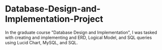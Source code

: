 # Database-Design-and-Implementation-Project
In the graduate course "Database Design and Implementation", I was tasked with creating and implementing and ERD, Logical Model, and SQL queries using Lucid Chart, MySQL, and SQL.

